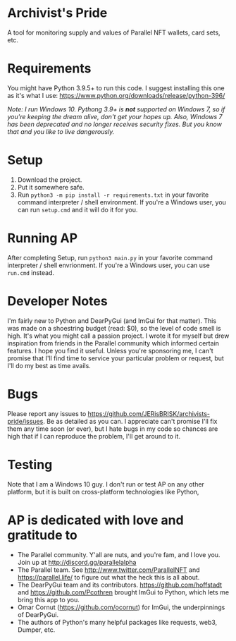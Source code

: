 # Archivist's Pride
A tool for monitoring supply and values of Parallel NFT wallets, card sets, etc.

# Requirements
You might have Python 3.9.5+ to run this code. I suggest installing this one as it's what I use:
https://www.python.org/downloads/release/python-396/

_Note: I run Windows 10. Pythong 3.9+ is **not** supported on Windows 7, so if you're keeping the dream alive, don't get your hopes up. Also, Windows 7 has been deprecated and no longer receives security fixes. But you know that and you like to live dangerously._

# Setup
1. Download the project.
2. Put it somewhere safe.
3. Run `python3 -m pip install -r requirements.txt` in your favorite command interpreter / shell environment.
   If you're a Windows user, you can run `setup.cmd` and it will do it for you. 

# Running AP
After completing Setup, run `python3 main.py` in your favorite command interpreter / shell envrionment.
If you're a Windows user, you can use `run.cmd` instead.

# Developer Notes
I'm fairly new to Python and DearPyGui (and ImGui for that matter). This was made on a shoestring budget (read: $0), so the level of code smell is high. It's what you might call a passion project. I wrote it for myself but drew inspiration from friends in the Parallel community which informed certain features. I hope you find it useful. Unless you're sponsoring me, I can't promise that I'll find time to service your particular problem or request, but I'll do my best as time avails.

# Bugs
Please report any issues to https://github.com/JERisBRISK/archivists-pride/issues. Be as detailed as you can. I appreciate can't promise I'll fix them any time soon (or ever), but I hate bugs in my code so chances are high that if I can reproduce the problem, I'll get around to it.

# Testing
Note that I am a Windows 10 guy. I don't run or test AP on any other platform, but it is built on cross-platform technologies like Python, 

# AP is dedicated with love and gratitude to
- The Parallel community. Y'all are nuts, and you're fam, and I love you. Join up at http://discord.gg/parallelalpha
- The Parallel team. See http://www.twitter.com/ParallelNFT and https://parallel.life/ to figure out what the heck this is all about.
- The DearPyGui team and its contributors. https://github.com/hoffstadt and https://github.com/Pcothren brought ImGui to Python, which lets me bring this app to you.
- Omar Cornut (https://github.com/ocornut) for ImGui, the underpinnings of DearPyGui.
- The authors of Python's many helpful packages like requests, web3, Dumper, etc.





